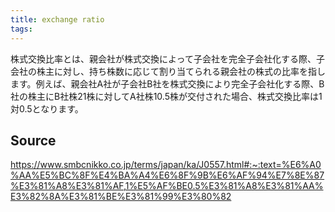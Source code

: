 ```yaml
---
title: exchange ratio
tags: 
---
```


株式交換比率とは、親会社が株式交換によって子会社を完全子会社化する際、子会社の株主に対し、持ち株数に応じて割り当てられる親会社の株式の比率を指します。例えば、親会社A社が子会社B社を株式交換により完全子会社化する際、B社の株主にB社株21株に対してA社株10.5株が交付された場合、株式交換比率は1対0.5となります。

## Source
https://www.smbcnikko.co.jp/terms/japan/ka/J0557.html#:~:text=%E6%A0%AA%E5%BC%8F%E4%BA%A4%E6%8F%9B%E6%AF%94%E7%8E%87%E3%81%A8%E3%81%AF,1%E5%AF%BE0.5%E3%81%A8%E3%81%AA%E3%82%8A%E3%81%BE%E3%81%99%E3%80%82
